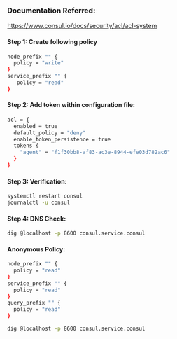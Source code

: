 ### Documentation Referred:

https://www.consul.io/docs/security/acl/acl-system

#### Step 1: Create following policy
```sh
node_prefix "" {
  policy = "write"
}
service_prefix "" {
   policy = "read"
}
```
#### Step 2: Add token within configuration file:

```sh
acl = {
  enabled = true
  default_policy = "deny"
  enable_token_persistence = true
  tokens {
    "agent" = "f1f30bb8-af83-ac3e-8944-efe03d782ac6"
  }
}
```
#### Step 3: Verification:
```sh
systemctl restart consul
journalctl -u consul
```
#### Step 4: DNS Check:
```sh
dig @localhost -p 8600 consul.service.consul
```
#### Anonymous Policy:
```sh
node_prefix "" {
  policy = "read"
}
service_prefix "" {
  policy = "read"
}
query_prefix "" {
  policy = "read"
}
```
```sh
dig @localhost -p 8600 consul.service.consul
```
